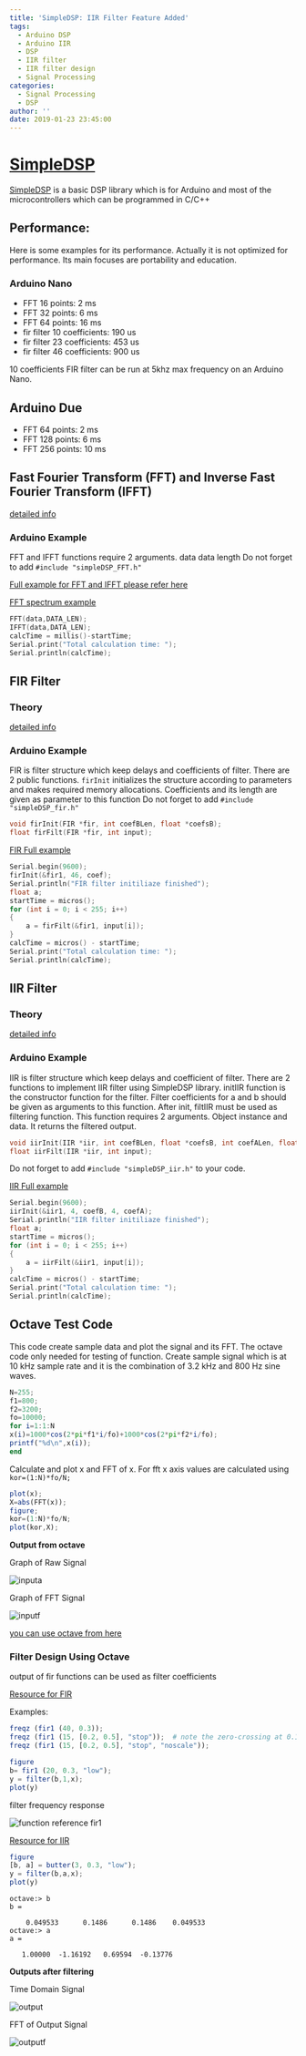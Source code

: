 ```yaml
---
title: 'SimpleDSP: IIR Filter Feature Added'
tags:
  - Arduino DSP
  - Arduino IIR
  - DSP
  - IIR filter
  - IIR filter design
  - Signal Processing
categories:
  - Signal Processing
  - DSP
author: ''
date: 2019-01-23 23:45:00
---
```


# [SimpleDSP](https://github.com/mozanunal/SimpleDSP)

[SimpleDSP](https://github.com/mozanunal/SimpleDSP) is a basic DSP library which
is for Arduino and most of the microcontrollers which can be programmed in C/C++

## Performance:

Here is some examples for its performance. Actually it is not optimized for
performance. Its main focuses are portability and education.

### Arduino Nano

- FFT 16 points: 2 ms
- FFT 32 points: 6 ms
- FFT 64 points: 16 ms
- fir filter 10 coefficients: 190 us
- fir filter 23 coefficients: 453 us
- fir filter 46 coefficients: 900 us

10 coefficients FIR filter can be run at 5khz max frequency on an Arduino Nano.

## Arduino Due

- FFT 64 points: 2 ms
- FFT 128 points: 6 ms
- FFT 256 points: 10 ms

## Fast Fourier Transform (FFT) and Inverse Fast Fourier Transform (IFFT)

[detailed info](https://en.m.wikipedia.org/wiki/Fast_Fourier_transform)

### Arduino Example

FFT and IFFT functions require 2 arguments. data data length Do not forget to
add `#include "simpleDSP_FFT.h"`

[Full example for FFT and IFFT please refer here](/examples/fft_ifft/fft_ifft.ino)

[FFT spectrum example](/examples/fft_spectrum/fft_spectrum.ino)

```cpp
FFT(data,DATA_LEN);
IFFT(data,DATA_LEN);
calcTime = millis()-startTime;
Serial.print("Total calculation time: ");
Serial.println(calcTime);
```

## FIR Filter

### Theory

[detailed info](https://en.wikipedia.org/wiki/Finite_impulse_response)

### Arduino Example

FIR is filter structure which keep delays and coefficients of filter. There are
2 public functions. `firInit` initializes the structure according to parameters
and makes required memory allocations. Coefficients and its length are given as
parameter to this function Do not forget to add `#include "simpleDSP_fir.h"`

```cpp
void firInit(FIR *fir, int coefBLen, float *coefsB);
float firFilt(FIR *fir, int input);
```

[FIR Full example](/examples/fir/fir.ino)

```cpp
Serial.begin(9600);
firInit(&fir1, 46, coef);
Serial.println("FIR filter initiliaze finished");
float a;
startTime = micros();
for (int i = 0; i < 255; i++)
{
    a = firFilt(&fir1, input[i]);
}
calcTime = micros() - startTime;
Serial.print("Total calculation time: ");
Serial.println(calcTime);
```

## IIR Filter

### Theory

[detailed info](https://en.wikipedia.org/wiki/Infinite_impulse_response)

### Arduino Example

IIR is filter structure which keep delays and coefficient of filter. There are 2
functions to implement IIR filter using SimpleDSP library. initIIR function is
the constructor function for the filter. Filter coefficients for a and b should
be given as arguments to this function. After init, filtIIR must be used as
filtering function. This function requires 2 arguments. Object instance and
data. It returns the filtered output.

```cpp
void iirInit(IIR *iir, int coefBLen, float *coefsB, int coefALen, float *coefsA);
float iirFilt(IIR *iir, int input);
```

Do not forget to add `#include "simpleDSP_iir.h"` to your code.

[IIR Full example](/examples/iir/iir.ino)

```cpp
Serial.begin(9600);
iirInit(&iir1, 4, coefB, 4, coefA);
Serial.println("IIR filter initiliaze finished");
float a;
startTime = micros();
for (int i = 0; i < 255; i++)
{
    a = iirFilt(&iir1, input[i]);
}
calcTime = micros() - startTime;
Serial.print("Total calculation time: ");
Serial.println(calcTime);
```

## Octave Test Code

This code create sample data and plot the signal and its FFT. The octave code
only needed for testing of function. Create sample signal which is at 10 kHz
sample rate and it is the combination of 3.2 kHz and 800 Hz sine waves.

```octave
N=255;
f1=800;
f2=3200;
fo=10000;
for i=1:1:N
x(i)=1000*cos(2*pi*f1*i/fo)+1000*cos(2*pi*f2*i/fo);
printf("%d\n",x(i));
end
```

Calculate and plot x and FFT of x. For fft x axis values are calculated using
`kor=(1:N)*fo/N;`

```octave
plot(x);
X=abs(FFT(x));
figure;
kor=(1:N)*fo/N;
plot(kor,X);
```

**Output from octave**

Graph of Raw Signal

![inputa](https://cloud.githubusercontent.com/assets/13440502/22374756/305a1d4e-e4b0-11e6-821a-9213b4f8a136.png)

Graph of FFT Signal

![inputf](https://cloud.githubusercontent.com/assets/13440502/22374762/3abf9eee-e4b0-11e6-8e26-c0758e6c13a3.png)

[you can use octave from here](octave-online.net)

### Filter Design Using Octave

output of fir functions can be used as filter coefficients

[Resource for FIR](https://octave.sourceforge.io/signal/function/fir1.html)

Examples:

```octave
freqz (fir1 (40, 0.3));
freqz (fir1 (15, [0.2, 0.5], "stop"));  # note the zero-crossing at 0.1
freqz (fir1 (15, [0.2, 0.5], "stop", "noscale"));
```

```octave
figure
b= fir1 (20, 0.3, "low");
y = filter(b,1,x);
plot(y)
```

filter frequency response

![function reference fir1](https://cloud.githubusercontent.com/assets/13440502/22388029/20f5a6fc-e4e7-11e6-99ed-885fe116be1d.png)

[Resource for IIR](https://octave.sourceforge.io/signal/function/butter.html)

```octave
figure
[b, a] = butter(3, 0.3, "low");
y = filter(b,a,x);
plot(y)
```

```shell
octave:> b
b =

    0.049533      0.1486      0.1486    0.049533
octave:> a
a =

   1.00000  -1.16192   0.69594  -0.13776
```

**Outputs after filtering**

Time Domain Signal

![output](https://cloud.githubusercontent.com/assets/13440502/22374514/24a63a88-e4af-11e6-8bd8-b7fa703bd459.png)

FFT of Output Signal

![outputf](https://cloud.githubusercontent.com/assets/13440502/22374645/b0cbd266-e4af-11e6-9266-32aafec12986.png)
